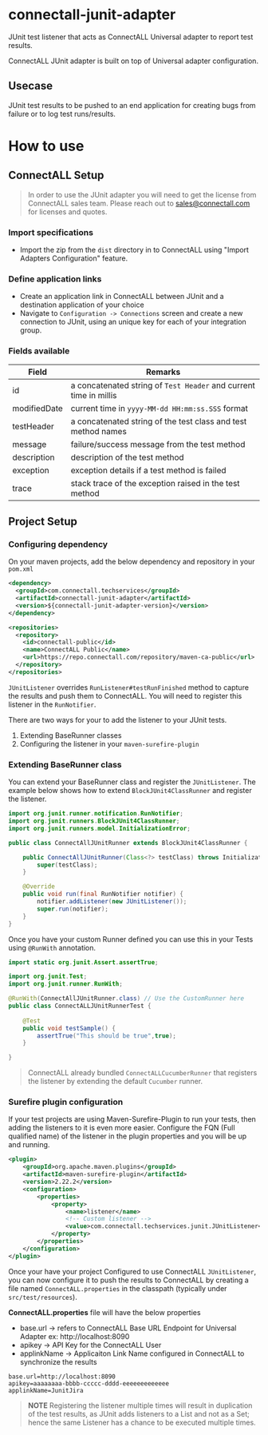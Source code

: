 # connectall-junit-adapter
JUnit test listener that acts as ConnectALL Universal adapter to report test results.

ConnectALL JUnit adapter is built on top of Universal adapter configuration.

## Usecase
JUnit test results to be pushed to an end application for creating bugs from failure or to log test runs/results. 

# How to use

## ConnectALL Setup

> In order to use the JUnit adapter you will need to get the license from ConnectALL sales team. Please reach out to sales@connectall.com for licenses and quotes.

### Import specifications
* Import the zip from the `dist` directory in to ConnectALL using "Import Adapters Configuration" feature. 

### Define application links
* Create an application link in ConnectALL between JUnit and a destination application of your choice
* Navigate to `Configuration -> Connections` screen and create a new connection to JUnit, using an unique key for each of your integration group.

### Fields available
|Field|Remarks|
|---|---|
|id| a concatenated string of `Test Header` and current time in millis|
|modifiedDate| current time in `yyyy-MM-dd HH:mm:ss.SSS` format|
|testHeader| a concatenated string of the test class and test method names|
|message| failure/success message from the test method|
|description| description of the test method|
|exception| exception details if a test method is failed|
|trace| stack trace of the exception raised in the test method|

## Project Setup

### Configuring dependency

On your maven projects, add the below dependency and repository in your `pom.xml`

```xml
<dependency>
  <groupId>com.connectall.techservices</groupId>
  <artifactId>connectall-junit-adapter</artifactId>
  <version>${connectall-junit-adapter-version}</version>
</dependency>
```

```xml
<repositories>
  <repository>
    <id>connectall-public</id>
    <name>ConnectALL Public</name>
    <url>https://repo.connectall.com/repository/maven-ca-public</url>
  </repository>
</repositories>
```

`JUnitListener` overrides `RunListener#testRunFinished` method to capture the results and push them to ConnectALL. You will need to register this listener in the `RunNotifier`. 

There are two ways for your to add the listener to your JUnit tests. 
1. Extending BaseRunner classes
2. Configuring the listener in your `maven-surefire-plugin`

### Extending BaseRunner class

You can extend your BaseRunner class and register the `JUnitListener`. The example below shows how to extend `BlockJUnit4ClassRunner` and register the listener. 

```java
import org.junit.runner.notification.RunNotifier;
import org.junit.runners.BlockJUnit4ClassRunner;
import org.junit.runners.model.InitializationError;

public class ConnectAllJUnitRunner extends BlockJUnit4ClassRunner {

	public ConnectAllJUnitRunner(Class<?> testClass) throws InitializationError {
		super(testClass);
	}

	@Override
	public void run(final RunNotifier notifier) {
		notifier.addListener(new JUnitListener());
		super.run(notifier);
	}
}
```
Once you have your custom Runner defined you can use this in your Tests using `@RunWith` annotation.

```java
import static org.junit.Assert.assertTrue;

import org.junit.Test;
import org.junit.runner.RunWith;

@RunWith(ConnectAllJUnitRunner.class) // Use the CustomRunner here
public class ConnectALLJUnitRunnerTest {
	
	@Test
	public void testSample() {
		assertTrue("This should be true",true);
	}

}
```

> ConnectALL already bundled `ConnectALLCucumberRunner` that registers the listener by extending the default `Cucumber` runner.

### Surefire plugin  configuration

If your test projects are using Maven-Surefire-Plugin to run your tests, then adding the listeners to it is even more easier. Configure the FQN (Full qualified name) of the listener in the plugin properties and you will be up and running. 

```xml
<plugin>
    <groupId>org.apache.maven.plugins</groupId>
    <artifactId>maven-surefire-plugin</artifactId>
    <version>2.22.2</version>
    <configuration>
        <properties>
            <property>
                <name>listener</name>
                <!-- Custom listener --> 
                <value>com.connectall.techservices.junit.JUnitListener</value>
            </property>
        </properties>
    </configuration>
</plugin>
```
Once your have your project Configured to use ConnectALL `JUnitListener`, you can now configure it to push the results to ConnectALL by creating a file named `ConnectALL.properties` in the classpath (typically under `src/test/resources`).

**ConnectALL.properties** file will have the below properties
* base.url -> refers to ConnectALL Base URL Endpoint for Universal Adapter ex: http://localhost:8090
* apikey -> API Key for the ConnectALL User
* applinkName -> Applicaiton Link Name configured in ConnectALL to synchronize the results

```
base.url=http://localhost:8090
apikey=aaaaaaaa-bbbb-ccccc-dddd-eeeeeeeeeeeee
applinkName=JunitJira
```

> **NOTE** Registering the listener multiple times will result in duplication of the test results, as JUnit adds listeners to a List and not as a Set; hence the same Listener has a chance to be executed multiple times. 

